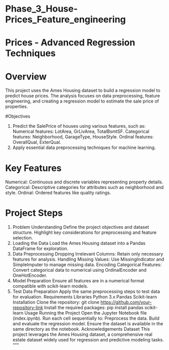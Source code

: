 # Phase_3_House-Prices_Feature_engineering

#  Prices - Advanced Regression Techniques
# Overview
This project uses the Ames Housing dataset to build a regression model to predict house prices. The analysis focuses on data preprocessing, feature engineering, and creating a regression model to estimate the sale price of properties.

#Objectives
1. Predict the SalePrice of houses using various features, such as:
Numerical features: LotArea, GrLivArea, TotalBsmtSF.
Categorical features: Neighborhood, GarageType, HouseStyle.
Ordinal features: OverallQual, ExterQual.
2. Apply essential data preprocessing techniques for machine learning.
# Key Features
Numerical: Continuous and discrete variables representing property details.
Categorical: Descriptive categories for attributes such as neighborhood and style.
Ordinal: Ordered features like quality ratings.
# Project Steps
1. Problem Understanding
Define the project objectives and dataset structure.
Highlight key considerations for preprocessing and feature selection.
2. Loading the Data
Load the Ames Housing dataset into a Pandas DataFrame for exploration.
3. Data Preprocessing
Dropping Irrelevant Columns: Retain only necessary features for analysis.
Handling Missing Values: Use MissingIndicator and SimpleImputer to manage missing data.
Encoding Categorical Features: Convert categorical data to numerical using OrdinalEncoder and OneHotEncoder.
4. Model Preparation
Ensure all features are in a numerical format compatible with scikit-learn models.
5. Test Data Preparation
Apply the same preprocessing steps to test data for evaluation.
Requirements
Libraries
Python 3.x
Pandas
Scikit-learn
Installation
Clone the repository:
git clone https://github.com/your-repository-link
Install the required packages:
pip install pandas scikit-learn
Usage
Running the Project
Open the Jupyter Notebook file (index.ipynb).
Run each cell sequentially to:
Preprocess the data.
Build and evaluate the regression model.
Ensure the dataset is available in the same directory as the notebook.
Acknowledgements
Dataset
This project leverages the Ames Housing dataset, a comprehensive real estate dataset widely used for regression and predictive modeling tasks. """

